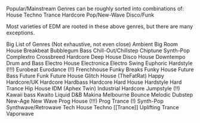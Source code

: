 Popular/Mainstream Genres can be roughly sorted into combinations of: 
House
Techno
Trance
Hardcore
Pop/New-Wave
Disco/Funk

Most varieties of EDM are rooted in these above genres, but there are many exceptions. 


Big List of Genres (Not exhaustive, not even close)
Ambient
Big Room House
Breakbeat 
Bubblegum Bass
Chill-Out/Chillstep
Chiptune
Synth-Pop 
Complextro
Crossbreed Hardcore
Deep House
Disco House
Downtempo
Drum and Bass
Electro House
Electronica
Electro Swing
Euphoric Hardstyle (!!!)
Eurobeat 
Eurodance (!!)
Frenchhouse
Funky Breaks
Funky House
Future Bass 
Future Funk
Future House
Glitch House (TheFatRat)
Happy Hardcore/UK Hardcore
Hardbass
Hardcore
Hard House
Hardstyle
Hard Trance
Hip House
IDM (Aphex Twin)
Industrial Hardcore
Jumpstyle (!!)
Kawaii bass 
Kwaito
Liquid D&B
Makina 
Melbourne Bounce
Melodic Dubstep 
New-Age
New Wave
Prog House (!!!)
Prog Trance (!)
Synth-Pop
Synthwave/Retrowave
Tech House
Techno
[[Trance]]
Uplifting Trance
Vaporwave














